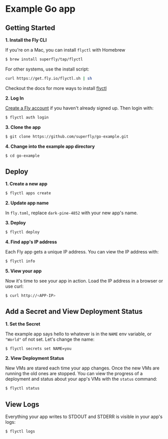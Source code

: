 # Example Go app

## Getting Started

**1. Install the Fly CLI**

If you're on a Mac, you can install `flyctl` with Homebrew 

```bash
$ brew install superfly/tap/flyctl
```

For other systems, use the install script:
```bash
curl https://get.fly.io/flyctl.sh | sh
```

Checkout the docs for more ways to install [flyctl](https://github.com/superfly/flyctl#installation)

**2. Log In**

[Create a Fly account](https://fly.io/app/sign-up) if you haven't already signed up. Then login with:

```bash
$ flyctl auth login
```

**3. Clone the app**
```bash
$ git clone https://github.com/superfly/go-example.git
```

**4. Change into the example app directory**
```bash
$ cd go-example
```

## Deploy

**1. Create a new app**
```bash
$ flyctl apps create
```

**2. Update app name**

In `fly.toml`, replace `dark-pine-4852` with your new app's name.

**3. Deploy**
```bash
$ flyctl deploy
```

**4. Find app's IP address**

Each Fly app gets a unique IP address. You can view the IP address with:
```bash
$ flyctl info
```

**5. View your app**

Now it's time to see your app in action. Load the IP address in a browser or use curl:

```bash
$ curl http://<APP-IP>
```

## Add a Secret and View Deployment Status

**1. Set the Secret**

The example app says hello to whatever is in the `NAME` env variable, or `"World"` of not set. Let's change the name:

```bash
$ flyctl secrets set NAME=you
```

**2. View Deployment Status**

New VMs are stared each time your app changes. Once the new VMs are running the old ones are stopped. You can view the progress of a deployment and status about your app's VMs with the `status` command:

```bash
$ flyctl status
```

## View Logs

Everything your app writes to STDOUT and STDERR is visible in your app's logs:

```bash
$ flyctl logs
```
